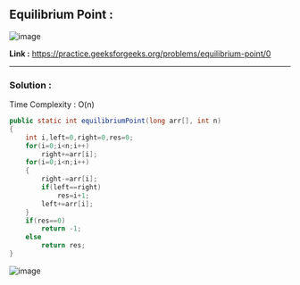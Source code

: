 <h2> Equilibrium Point : </h1>

![image](https://user-images.githubusercontent.com/23376002/174359999-d68641ac-e78d-440c-92bf-395e5c067f0e.png)


**Link :** https://practice.geeksforgeeks.org/problems/equilibrium-point/0

---------------------------------------------------------------------------------------------------------------------------------------------
  
<h3>Solution : </h3>

Time Complexity : O(n)

```java  
public static int equilibriumPoint(long arr[], int n) 
{
    int i,left=0,right=0,res=0;
    for(i=0;i<n;i++)
        right+=arr[i];
    for(i=0;i<n;i++)
    {
        right-=arr[i];
        if(left==right)
            res=i+1;
        left+=arr[i];
    }
    if(res==0)
        return -1;
    else
        return res;
}
```

![image](https://user-images.githubusercontent.com/23376002/155478167-1d28c622-4ba7-4c3a-8325-c915161f4193.png)


